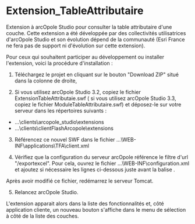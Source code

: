 Extension_TableAttributaire
===========================

Extension à arcOpole Studio pour consulter la table attributaire d'une couche.
Cette extension a été développée par des collectivités utilisatrices d'arcOpole Studio et son évolution dépend de la communauté (Esri France ne fera pas de support ni d'évolution sur cette extension).

Pour ceux qui souhaitent participer au développement ou installer l'extension, voici la procédure d'installation :

1) Téléchargez le projet en cliquant sur le bouton "Download ZIP" situé dans la colonne de droite,

2) Si vous utilisez arcOpole Studio 3.2, copiez le fichier ExtensionTableAttributaie.swf ( 
si vous utilisez arcOpole Studio 3.3, copiez le fichier ModuleTableAttributaire.swf) et
déposez-le sur votre serveur dans les répertoires suivants :
  - ...\clients\arcopole_studio\extensions
  - ...\clients\clientFlashArcopole\extensions

3) Référencez ce nouvel SWF dans le fichier ...\WEB-INF\applications\TFA\client.xml

4) Vérifiez que la configuration du serveur arcOpole référence le filtre d'url "/exportexcel".
Pour cela, ouvrez le fichier ...\WEB-INF\configuration.xml et ajoutez si nécessaire les lignes ci-dessous juste avant la balise </dispatcher>.
	<!-- Export Excel -->
	<urlfilter startwith="/exportexcel" handler-class="com.esrifrance.restfmksrv.handlers.exportexcel.ExportExcelHandler">
		<handler-configuration>
		</handler-configuration>
	</urlfilter>
Après avoir modifié ce fichier, redémarrez le serveur Tomcat.
	
5) Relancez arcOpole Studio.

L'extension apparait alors dans la liste des fonctionnalités et, côté application cliente, un nouveau bouton s'affiche dans le menu de sélection à côté de la liste des couches.
